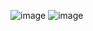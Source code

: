![image](https://user-images.githubusercontent.com/80961441/125180417-d387c800-e234-11eb-8512-80ed2ce9a0b3.png)
![image](https://user-images.githubusercontent.com/80961441/125180425-e00c2080-e234-11eb-9487-d94fba6b2f97.png)
